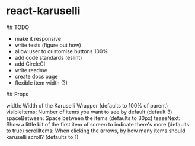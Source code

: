 # react-karuselli

## TODO

- make it responsive
- write tests (figure out how)
- allow user to customise buttons 100%
- add code standards (eslint)
- add CircleCI
- write readme
- create docs page
- flexible item width (?)

## Props

width: Width of the Karuselli Wrapper (defaults to 100% of parent)
visibleItems: Number of items you want to see by default (default 3)
spaceBetween: Space between the items (defaults to 30px)
teaseNext: Show a little bit of the first item of screen to indicate there's more (defaults to true)
scrollItems: When clicking the arrows, by how many items should karuselli scroll? (defaults to 1)
